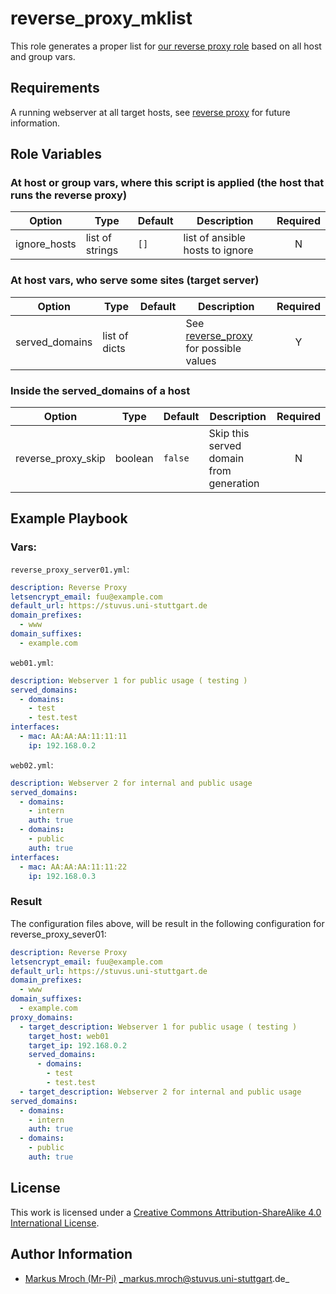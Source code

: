 # reverse_proxy_mklist

This role generates a proper list for [our reverse proxy role](https://github.com/stuvusIT/reverse_proxy) based on all host and group vars.


## Requirements

A running webserver at all target hosts, see [reverse proxy](https://github.com/stuvusIT/reverse_proxy) for future information.

## Role Variables

### At host or group vars, where this script is applied (the host that runs the reverse proxy)

| Option         | Type            | Default | Description                                                                   | Required |
|----------------|-----------------|---------|-------------------------------------------------------------------------------|:--------:|
| ignore_hosts   | list of strings | `[]`    | list of ansible hosts to ignore                                               |     N    |

### At host vars, who serve some sites (target server)

| Option         | Type          | Default | Description                                                                                       | Required |
|----------------|---------------|---------|---------------------------------------------------------------------------------------------------|:--------:|
| served_domains | list of dicts |         | See [reverse_proxy](https://github.com/stuvusIT/reverse_proxy#served_domains) for possible values |     Y    |

### Inside the served_domains of a host

| Option             | Type    | Default | Description                             | Required |
|--------------------|---------|---------|-----------------------------------------|:--------:|
| reverse_proxy_skip | boolean | `false` | Skip this served domain from generation | N        |


## Example Playbook

### Vars:
`reverse_proxy_server01.yml`:
```yml
description: Reverse Proxy
letsencrypt_email: fuu@example.com
default_url: https://stuvus.uni-stuttgart.de
domain_prefixes:
  - www
domain_suffixes:
  - example.com
```

`web01.yml`:
```yml
description: Webserver 1 for public usage ( testing )
served_domains:
  - domains:
    - test
    - test.test
interfaces:
  - mac: AA:AA:AA:11:11:11
    ip: 192.168.0.2
```

`web02.yml`:
```yml
description: Webserver 2 for internal and public usage
served_domains:
  - domains:
    - intern
    auth: true
  - domains:
    - public
    auth: true
interfaces:
  - mac: AA:AA:AA:11:11:22
    ip: 192.168.0.3
```

### Result

The configuration files above, will be result in the following configuration for reverse_proxy_sever01:
```yml
description: Reverse Proxy
letsencrypt_email: fuu@example.com
default_url: https://stuvus.uni-stuttgart.de
domain_prefixes:
  - www
domain_suffixes:
  - example.com
proxy_domains:
  - target_description: Webserver 1 for public usage ( testing )
    target_host: web01
    target_ip: 192.168.0.2
    served_domains:
      - domains:
        - test
        - test.test
  - target_description: Webserver 2 for internal and public usage
served_domains:
  - domains:
    - intern
    auth: true
  - domains:
    - public
    auth: true
```

## License

This work is licensed under a [Creative Commons Attribution-ShareAlike 4.0 International License](http://creativecommons.org/licenses/by-sa/4.0/).


## Author Information

- [Markus Mroch (Mr-Pi)](https://github.com/Mr-Pi/) _markus.mroch@stuvus.uni-stuttgart.de_
